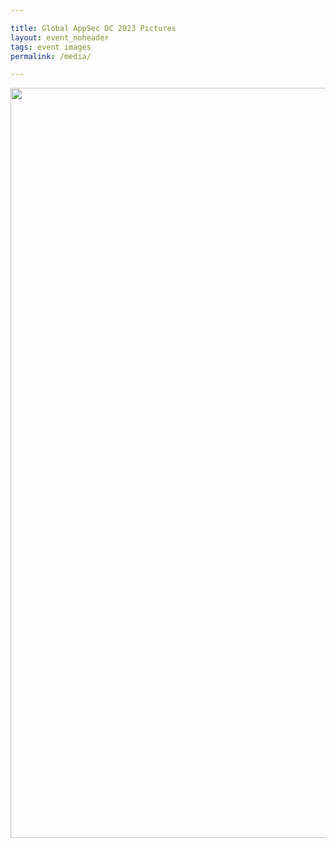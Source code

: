 ```yaml
---

title: Global AppSec DC 2023 Pictures
layout: event_noheader
tags: event images
permalink: /media/

---
```


<a data-flickr-embed="true" href="https://www.flickr.com/photos/199573677@N03" title=""><img src="https://live.staticflickr.com/65535/53347401099_f01a638c12_h.jpg" width="1600" height="1200" alt=""/></a><script async src="//embedr.flickr.com/assets/client-code.js" charset="utf-8"></script>